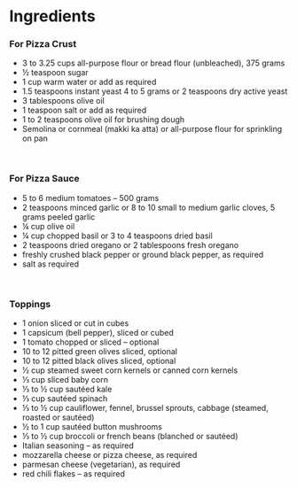 # Ingredients 
<h3>For Pizza Crust</h3>
<ul>
<li>3 to 3.25 cups all-purpose flour or bread flour (unbleached), 375 grams</li>
<li>½ teaspoon sugar</li>
<li>1 cup warm water or add as required</li>
<li>1.5 teaspoons instant yeast 4 to 5 grams or 2 teaspoons dry active yeast</li>
<li>3 tablespoons olive oil</li>
<li>1 teaspoon salt or add as required</li>
<li>1 to 2 teaspoons olive oil for brushing dough</li>
<li>Semolina or cornmeal (makki ka atta) or all-purpose flour for sprinkling on pan</li>
</ul>
<br>

<h3>For Pizza Sauce</h3>
<ul>
<li>5 to 6 medium tomatoes – 500 grams</li>
<li>2 teaspoons minced garlic or 8 to 10 small to medium garlic cloves, 5 grams peeled garlic</li>
<li>¼ cup olive oil</li>
<li>¼ cup chopped basil or 3 to 4 teaspoons dried basil</li>
<li>2 teaspoons dried oregano or 2 tablespoons fresh oregano</li>
<li>freshly crushed black pepper or ground black pepper, as required</li>
<li>salt as required</li>
</ul>
<br>

<h3>Toppings</h3>
<ul>
<li>1 onion sliced or cut in cubes</li>
<li>1 capsicum (bell pepper), sliced or cubed</li>
<li>1 tomato chopped or sliced – optional</li>
<li>10 to 12 pitted green olives sliced, optional</li>
<li>10 to 12 pitted black olives sliced, optional</li>
<li>½ cup steamed sweet corn kernels or canned corn kernels</li>
<li>⅓ cup sliced baby corn</li>
<li>⅓ to ½ cup sautéed kale</li>
<li>⅓ cup sautéed spinach</li>
<li>⅓ to ½ cup cauliflower, fennel, brussel sprouts, cabbage (steamed, roasted or sautéed)</li>
<li>½ to 1 cup sautéed button mushrooms</li>
<li>⅓ to ½ cup broccoli or french beans (blanched or sautéed)</li>
<li>Italian seasoning – as required</li>
<li>mozzarella cheese or pizza cheese, as required</li>
<li>parmesan cheese (vegetarian), as required</li>
<li>red chili flakes – as required</li>
</ul>